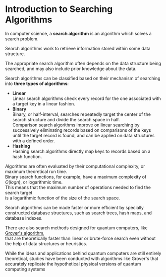 # Introduction to Searching Algorithms

In computer science, a **search algorithm** is an algorithm which solves a search problem.

Search algorithms work to retrieve information stored within some data structure.

The appropriate search algorithm often depends on the data structure being searched, and may also include prior knowledge about the data.

Search algorithms can be classified based on their mechanism of searching into **three types of algorithms**:

- **Linear**  
  Linear search algorithms check every record for the one associated with a target key in a linear fashion.
- **Binary**  
  Binary, or half-interval, searches repeatedly target the center of the search structure and divide the search space in half.  
  Comparison search algorithms improve on linear searching by successively eliminating records based on comparisons of the keys  
  until the target record is found, and can be applied on data structures with a defined order.
- **Hashing**  
  Hashing search algorithms directly map keys to records based on a hash function.

Algorithms are often evaluated by their computational complexity, or maximum theoretical run time.  
Binary search functions, for example, have a maximum complexity of $O(log n)$, or logarithmic time.  
This means that the maximum number of operations needed to find the search target  
is a logarithmic function of the size of the search space.

Search algorithms can be made faster or more efficient by specially constructed database structures, such as search trees, hash maps, and database indexes.

There are also search methods designed for quantum computers, like [Grover's algorithm](https://en.wikipedia.org/wiki/Grover%27s_algorithm),  
that are theoretically faster than linear or brute-force search even without the help of data structures or heuristics.

While the ideas and applications behind quantum computers are still entirely theoretical, studies have been conducted with algorithms like Grover's that accurately replicate the hypothetical physical versions of quantum computing systems
